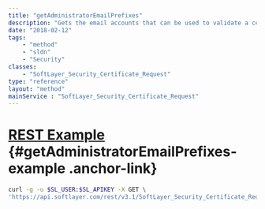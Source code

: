 ```yaml
---
title: "getAdministratorEmailPrefixes"
description: "Gets the email accounts that can be used to validate a certificate to a domain. "
date: "2018-02-12"
tags:
    - "method"
    - "sldn"
    - "Security"
classes:
    - "SoftLayer_Security_Certificate_Request"
type: "reference"
layout: "method"
mainService : "SoftLayer_Security_Certificate_Request"
---
```


# [REST Example](#getAdministratorEmailPrefixes-example) <a href="/article/rest/"><i class="fas fa-question"></i></a> {#getAdministratorEmailPrefixes-example .anchor-link} 
```bash
curl -g -u $SL_USER:$SL_APIKEY -X GET \
'https://api.softlayer.com/rest/v3.1/SoftLayer_Security_Certificate_Request/getAdministratorEmailPrefixes'
```
